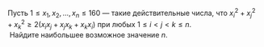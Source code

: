 Пусть $1 \le x_1, x_2, \ldots, x_n \le 160$ — такие действительные числа, что $x_i^2 + x_j^2 + x_k^2 \ge 2 (x_ix_j + x_jx_k + x_kx_i)$ при любых $1 \le i < j < k \le n$. 
<br/>&nbsp;Найдите наибольшее возможное значение $n$.